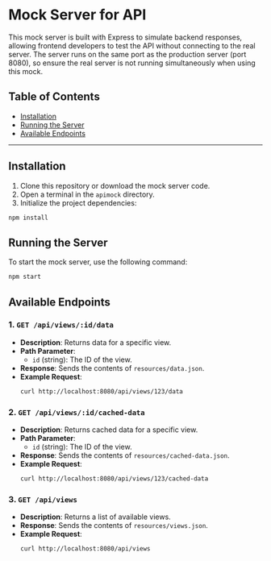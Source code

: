 # Mock Server for API

This mock server is built with Express to simulate backend responses, allowing frontend developers to test the API without connecting to the real server. The server runs on the same port as the production server (port 8080), so ensure the real server is not running simultaneously when using this mock.

## Table of Contents

- [Installation](#installation)
- [Running the Server](#running-the-server)
- [Available Endpoints](#available-endpoints)

---

## Installation

1. Clone this repository or download the mock server code.
2. Open a terminal in the `apimock` directory.
3. Initialize the project dependencies:

```bash
npm install
 ```

## Running the Server

To start the mock server, use the following command:

```bash
npm start
```
## Available Endpoints

### 1. `GET /api/views/:id/data`
- **Description**: Returns data for a specific view.
- **Path Parameter**:
    - `id` (string): The ID of the view.
- **Response**: Sends the contents of `resources/data.json`.
- **Example Request**:
   ```bash
   curl http://localhost:8080/api/views/123/data
   ```

### 2. `GET /api/views/:id/cached-data`
- **Description**: Returns cached data for a specific view.
- **Path Parameter**:
    - `id` (string): The ID of the view.
- **Response**: Sends the contents of `resources/cached-data.json`.
- **Example Request**:
   ```bash
   curl http://localhost:8080/api/views/123/cached-data
   ```

### 3. `GET /api/views`
- **Description**: Returns a list of available views.
- **Response**: Sends the contents of `resources/views.json`.
- **Example Request**:
   ```bash
   curl http://localhost:8080/api/views
   ```